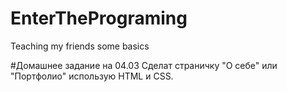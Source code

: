 # EnterThePrograming
Teaching my friends some basics

#Домашнее задание на 04.03
Сделат страничку "О себе" или "Портфолио" использую HTML и CSS.
